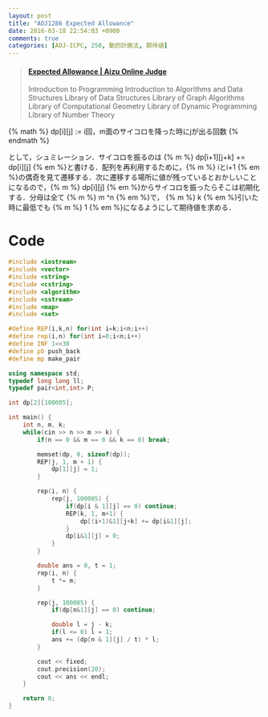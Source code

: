```yaml
---
layout: post
title: "AOJ1286 Expected Allowance"
date: 2016-03-18 22:54:03 +0900
comments: true
categories: [AOJ-ICPC, 250, 動的計画法, 期待値]
---
```


<blockquote class="embedly-card" data-card-key="39deea93f79745829254c0652225a544" data-card-controls="0" data-card-type="article" data-card-branding="0"><h4><a href="http://judge.u-aizu.ac.jp/onlinejudge/description.jsp?id=1286">Expected Allowance | Aizu Online Judge</a></h4><p>Introduction to Programming Introduction to Algorithms and Data Structures Library of Data Structures Library of Graph Algorithms Library of Computational Geometry Library of Dynamic Programming Library of Number Theory</p></blockquote>
<script async src="//cdn.embedly.com/widgets/platform.js" charset="UTF-8"></script>

<!-- more -->

{% math %}
	dp[i][j] := i回，m面のサイコロを降った時にjが出る回数
{% endmath %}

として，シュミレーション．サイコロを振るのは {% m %} dp[i+1][j+k] += dp[i][j] {% em %}と書ける．配列を再利用するために，{% m %} iとi+1 {% em %}の偶奇を見て遷移する．次に遷移する場所に値が残っているとおかしいことになるので，{% m %} dp[i][j] {% em %}からサイコロを振ったらそこは初期化する．分母は全て {% m %} m ^n {% em %}で， {% m %} k {% em %}引いた時に最低でも {% m %} 1 {% em %}になるようにして期待値を求める．

# Code

```cpp
#include <iostream>
#include <vector>
#include <string>
#include <cstring>
#include <algorithm>
#include <sstream>
#include <map>
#include <set>

#define REP(i,k,n) for(int i=k;i<n;i++)
#define rep(i,n) for(int i=0;i<n;i++)
#define INF 1<<30
#define pb push_back
#define mp make_pair

using namespace std;
typedef long long ll;
typedef pair<int,int> P;

int dp[2][100005];

int main() {
	int n, m, k;
	while(cin >> n >> m >> k) {
		if(n == 0 && m == 0 && k == 0) break;

		memset(dp, 0, sizeof(dp));
		REP(j, 1, m + 1) {
			dp[1][j] = 1;
		}

		rep(i, n) {
			rep(j, 100005) {
				if(dp[i & 1][j] == 0) continue;
				REP(k, 1, m+1) {
					dp[(i+1)&1][j+k] += dp[i&1][j];
				}
				dp[i&1][j] = 0;
			}
		}

		double ans = 0, t = 1;
		rep(i, n) {
			t *= m;
		}

		rep(j, 100005) {
			if(dp[n&1][j] == 0) continue;

			double l = j - k;
			if(l <= 0) l = 1;
			ans += (dp[n & 1][j] / t) * l;
		}

		cout << fixed;
		cout.precision(20);
		cout << ans << endl;
	}

	return 0;
}
```

